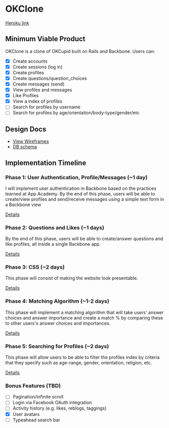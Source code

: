 # OKClone

[Heroku link][heroku]

[heroku]: https://glacial-bastion-8978.herokuapp.com

## Minimum Viable Product
OKClone is a clone of OKCupid built on Rails and Backbone. Users can:


- [x] Create accounts
- [x] Create sessions (log in)
- [x] Create profiles
- [x] Create questions/question_choices
- [x] Create messages (send)
- [x] View profiles and messages
- [x] Like Profiles
- [x] View a index of profiles
- [ ] Search for profiles by username
- [ ] Search for profiles by age/orientation/body-type/gender/etc

## Design Docs
* [View Wireframes][views]
* [DB schema][schema]

[views]: ./docs/views.md
[schema]: ./docs/schema.md

## Implementation Timeline

### Phase 1: User Authentication, Profile/Messages (~1 day)
I will implement user authentication in Backbone based on the practices learned at
App Academy. By the end of this phase, users will be able to create/view profiles and send/receive messages using a simple text form in a Backbone view

[Details][phase-one]

### Phase 2: Questions and Likes (~1 days)
By the end of this phase, users will be able to create/answer questions and like profiles, all inside a single Backbone app.

[Details][phase-two]

### Phase 3: CSS (~2 days)
This phase will consist of making the website look presentable.

[Details][phase-three]

### Phase 4: Matching Algorithm (~1-2 days)
This phase will implement a matching algorithm that will take users' answer choices and answer importance and create a match % by comparing these to other users's answer choices and importances.

[Details][phase-four]

### Phase 5: Searching for Profiles (~2 days)
This phase will allow users to be able to filter the profiles index by
criteria that they specify such as age-range, gender, orientation, religion, etc.

[Details][phase-five]

### Bonus Features (TBD)
- [ ] Pagination/infinite scroll
- [ ] Login via Facebook OAuth integration
- [ ] Activity history (e.g. likes, reblogs, taggings)
- [x] User avatars
- [ ] Typeahead search bar

[phase-one]: ./docs/phases/phase1.md
[phase-two]: ./docs/phases/phase2.md
[phase-three]: ./docs/phases/phase3.md
[phase-four]: ./docs/phases/phase4.md
[phase-five]: ./docs/phases/phase5.md
